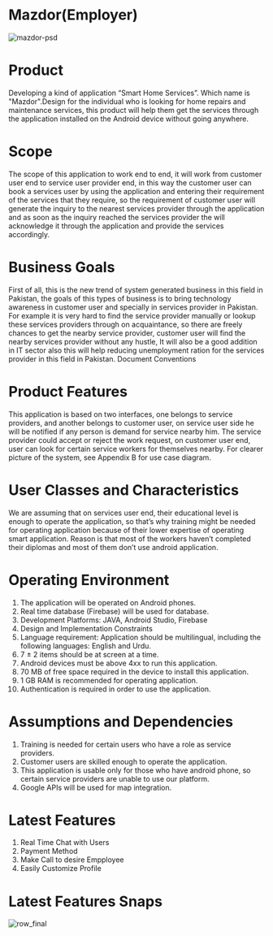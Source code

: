 

# Mazdor(Employer)
![mazdor-psd](https://user-images.githubusercontent.com/31346514/48180905-497e5780-e347-11e8-8558-47621e020c45.png)



# Product
Developing a kind of application “Smart Home Services”. Which name is "Mazdor".Design for the individual who is looking for home repairs and maintenance services, this product will help them get the services through the application installed on the Android device without going anywhere.

# Scope
The scope of this application to work end to end, it will work from customer user end to service user provider end, in this way the customer user can book a services user by using the application and entering their requirement of the services that they require, so the requirement of customer user will generate the inquiry to the nearest services provider through the application and as soon as the inquiry reached the services provider the will acknowledge it through the application and provide the services accordingly. 

# Business Goals
First of all, this is the new trend of system generated business in this field in Pakistan, the goals of this types of business is to bring technology awareness in customer user and specially in services provider in Pakistan. For example it is very hard to find the service provider manually or lookup these services providers through on acquaintance, so there are freely chances to get the nearby service provider, customer user will find the nearby services provider without any hustle, It will also be a good addition in IT sector also this will help reducing unemployment ration for the services provider in this field in Pakistan.
Document Conventions
 
# Product Features
This application is based on two interfaces, one belongs to service providers, and another belongs to customer user, on service user side he will be notified if any person is demand for service nearby him. The service provider could accept or reject the work request, on customer user end, user can look for certain service workers for themselves nearby. 
For clearer picture of the system, see Appendix B for use case diagram.

# User Classes and Characteristics
We are assuming that on services user end, their educational level is enough to operate the application, so that’s why training might be needed for operating application because of their lower expertise of operating smart application. Reason is that most of the workers haven’t completed their diplomas and most of them don’t use android application.

# Operating Environment
1. The application will be operated on Android phones.
2. Real time database (Firebase) will be used for database.
3. Development Platforms: JAVA, Android Studio, Firebase
4. Design and Implementation Constraints
5. Language requirement: Application should be multilingual, including the following languages: English and Urdu. 
6. 7 ± 2 items should be at screen at a time.
7. Android devices must be above 4xx to run this application.
8. 70 MB of free space required in the device to install this application.
9. 1 GB RAM is recommended for operating application.
10. Authentication is required in order to use the application.

# Assumptions and Dependencies
1. Training is needed for certain users who have a role as service providers.
2. Customer users are skilled enough to operate the application.
3. This application is usable only for those who have android phone, so certain service providers are unable to use our platform.
4. Google APIs will be used for map integration.

# Latest Features
1. Real Time Chat with Users
2. Payment Method
3. Make Call to desire Empployee
4. Easily Customize Profile


# Latest Features Snaps
![row_final](https://user-images.githubusercontent.com/31346514/53545063-07715f80-3b4a-11e9-9317-236b141ad04a.png)




